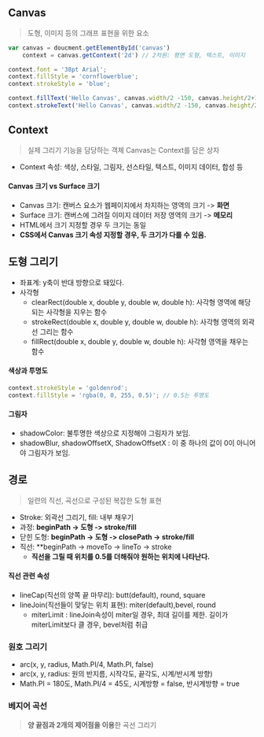 ## Canvas
> 도형, 이미지 등의 그래프 표현을 위한 요소 

```jsx
var canvas = doucment.getElementById('canvas')
    context = canvas.getContext('2d') // 2차원: 평면 도형, 텍스트, 이미지 

context.font = '38pt Arial';
context.fillStyle = 'cornflowerblue';
context.strokeStyle = 'blue';

context.fillText('Hello Canvas', canvas.width/2 -150, canvas.height/2+15); // Text 내부 색상 채워줌
context.strokeText('Hello Canvas', canvas.width/2 -150, canvas.height/2+15); // Text 외곽선
```

## Context 
> 실제 그리기 기능을 담당하는 객체
> Canvas는 Context를 담은 상자

- Context 속성: 색상, 스타일, 그림자, 선스타일, 텍스트, 이미지 데이터, 합성 등 

#### Canvas 크기 vs Surface 크기
- Canvas 크기: 캔버스 요소가 웹페이지에서 차지하는 영역의 크기 -> **화면**
- Surface 크기: 캔버스에 그려질 이미지 데이터 저장 영역의 크기 -> **메모리**
- HTML에서 크기 지정할 경우 두 크기는 동일
- **CSS에서 Canvas 크기 속성 지정할 경우, 두 크기가 다를 수 있음.**

## 도형 그리기
- 좌표계: y축이 반대 방향으로 돼있다. 
- 사각형
  - clearRect(double x, double y, double w, double h): 사각형 영역에 해당되는 사각형을 지우는 함수
  - strokeRect(double x, double y, double w, double h): 사각형 영역의 외곽선 그리는 함수
  - fillRect(double x, double y, double w, double h): 사각형 영역을 채우는 함수

#### 색상과 투명도    
```jsx
context.strokeStyle = 'goldenrod';
context.fillStyle = 'rgba(0, 0, 255, 0.5)'; // 0.5는 투명도
```
#### 그림자
- shadowColor: 불투명한 색상으로 지정해야 그림자가 보임.
- shadowBlur, shadowOffsetX, ShadowOffsetX : 이 중 하나의 값이 0이 아니어야 그림자가 보임.

## 경로
> 일련의 직선, 곡선으로 구성된 복잡한 도형 표현
- Stroke: 외곽선 그리기, fill: 내부 채우기
- 과정: **beginPath -> 도형 -> stroke/fill**
- 닫힌 도형: **beginPath -> 도형 -> closePath -> stroke/fill**
- 직선:  **beginPath -> moveTo -> lineTo -> stroke
    - **직선을 그릴 때 위치를 0.5를 더해줘야 원하는 위치에 나타난다.** 

#### 직선 관련 속성
- lineCap(직선의 양쪽 끝 마무리): butt(default), round, square
- lineJoin(직선들이 맞닿는 위치 표현): miter(default),bevel, round
    - miterLimit : lineJoin속성이 miter일 경우, 최대 길이를 제한. 길이가 miterLimit보다 클 경우, bevel처럼 취급

### 원호 그리기
- arc(x, y, radius, Math.PI/4, Math.PI, false)
- arc(x, y, radius: 원의 반지름, 시작각도, 끝각도, 시계/반시계 방향) 
- Math.PI = 180도, Math.PI/4 = 45도, 시계방향 = false, 반시계방향 = true

### 베지어 곡선
> **양 끝점과 2개의 제어점을 이용**한 곡선 그리기 
